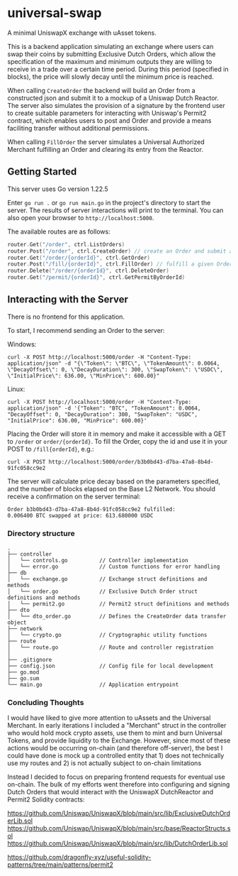 # universal-swap
A minimal UniswapX exchange with uAsset tokens.

This is a backend application simulating an exchange where users can swap their coins by submitting Exclusive Dutch Orders, which allow the specification of the maximum and minimum outputs they are willing to receive in a trade over a certain time period. During this period (specified in blocks), the price will slowly decay until the minimum price is reached.

When calling `CreateOrder` the backend will build an Order from a constructed json and submit it to a mockup of a Uniswap Dutch Reactor. The server also simulates the provision of a signature by the frontend user to create suitable parameters for interacting with Uniswap's Permit2 contract, which enables users to post and Order and provide a means faciliting transfer without additional permissions.

When calling `FillOrder` the server simulates a Universal Authorized Merchant fulfilling an Order and clearing its entry from the Reactor.

## Getting Started

This server uses Go version 1.22.5

Enter `go run .` or `go run main.go` in the project's directory to start the server. The results of server interactions will print to the terminal. You can also open your browser to `http://localhost:5000`.

The available routes are as follows:
```go
router.Get("/order", ctrl.ListOrders)
router.Post("/order", ctrl.CreateOrder) // create an Order and submit a Permit2
router.Get("/order/{orderId}", ctrl.GetOrder)
router.Post("/fill/{orderId}", ctrl.FillOrder) // fulfill a given Order
router.Delete("/order/{orderId}", ctrl.DeleteOrder)
router.Get("/permit/{orderId}", ctrl.GetPermitByOrderId)
```

## Interacting with the Server

There is no frontend for this application.

To start, I recommend sending an Order to the server:

Windows:
```
curl -X POST http://localhost:5000/order -H "Content-Type: application/json" -d "{\"Token\": \"BTC\", \"TokenAmount\": 0.0064, \"DecayOffset\": 0, \"DecayDuration\": 300, \"SwapToken\": \"USDC\", \"InitialPrice\": 636.00, \"MinPrice\": 600.00}"
```

Linux:
```
curl -X POST http://localhost:5000/order -H "Content-Type: application/json" -d '{"Token": "BTC", "TokenAmount": 0.0064, "DecayOffset": 0, "DecayDuration": 300, "SwapToken": "USDC", "InitialPrice": 636.00, "MinPrice": 600.00}'
```

Placing the Order will store it in memory and make it accessible with a GET to `/order` or `order/{orderId}`. To fill the Order, copy the id and use it in your POST to `/fill{orderId}`, e.g.:

`curl -X POST http://localhost:5000/order/b3b0bd43-d7ba-47a8-8b4d-91fc058cc9e2`

The server will calculate price decay based on the parameters specified, and the number of blocks elapsed on the Base L2 Network. You should receive a confirmation on the server terminal:

```
Order b3b0bd43-d7ba-47a8-8b4d-91fc058cc9e2 fulfilled:
0.006400 BTC swapped at price: 613.680000 USDC
```

### Directory structure

```
.
├── controller
│   └── controls.go          // Controller implementation
│   └── error.go             // Custom functions for error handling
├── db
│   └── exchange.go          // Exchange struct definitions and methods
│   └── order.go             // Exclusive Dutch Order struct definitions and methods
│   └── permit2.go           // Permit2 struct definitions and methods
├── dto
│   └── dto_order.go         // Defines the CreateOrder data transfer object
├── network
│   └── crypto.go            // Cryptographic utility functions
├── route
│   └── route.go             // Route and controller registration
│
├── .gitignore
├── config.json              // Config file for local development
├── go.mod
├── go.sum
└── main.go                  // Application entrypoint
```


### Concluding Thoughts

I would have liked to give more attention to uAssets and the Universal Merchant. In early iterations I included a "Merchant" struct in the controller who would hold mock crypto assets, use them to mint and burn Universal Tokens, and provide liquidity to the Exchange. However, since most of these actions would be occurring on-chain (and therefore off-server), the best I could have done is mock up a controlled entity that 1) does not technically use my routes and 2) is not actually subject to on-chain limitations

Instead I decided to focus on preparing frontend requests for eventual use on-chain. The bulk of my efforts went therefore into configuring and signing Dutch Orders that would interact with the UniswapX DutchReactor and Permit2 Solidity contracts:

https://github.com/Uniswap/UniswapX/blob/main/src/lib/ExclusiveDutchOrderLib.sol
https://github.com/Uniswap/UniswapX/blob/main/src/base/ReactorStructs.sol
https://github.com/Uniswap/UniswapX/blob/main/src/lib/DutchOrderLib.sol

https://github.com/dragonfly-xyz/useful-solidity-patterns/tree/main/patterns/permit2


